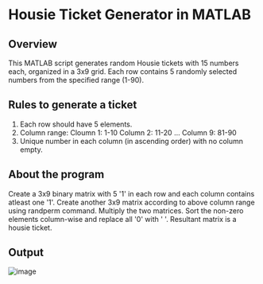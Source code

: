 # Housie Ticket Generator in MATLAB
## Overview
This MATLAB script generates random Housie tickets with 15 numbers each, organized in a 3x9 grid. Each row contains 5 randomly selected numbers from the specified range (1-90).
## Rules to generate a ticket
1. Each row should have 5 elements.
2. Column range:
     Cloumn 1: 1-10
     Column 2: 11-20
     ...
     Column 9: 81-90
3. Unique number in each column (in ascending order) with no column empty.
## About the program
Create a 3x9 binary matrix with 5 '1' in each row and each column contains atleast one '1'.
Create another 3x9 matrix according to above column range using randperm command.
Multiply the two matrices.
Sort the non-zero elements column-wise and replace all '0' with ' '.
Resultant matrix is a housie ticket.
## Output
![image](https://github.com/anushkachintawar/Anushka_HousieTicket/assets/116649480/e0afe99d-c0b1-4a23-ab0c-e6c1f9a0735d)
